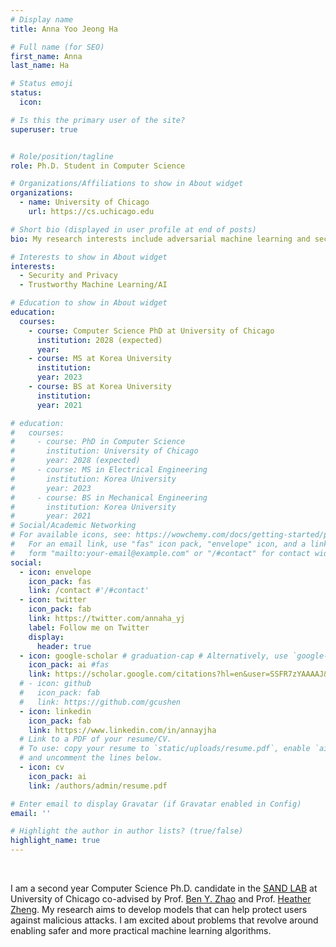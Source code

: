 ```yaml
---
# Display name
title: Anna Yoo Jeong Ha 

# Full name (for SEO)
first_name: Anna
last_name: Ha

# Status emoji
status:
  icon: 

# Is this the primary user of the site?
superuser: true


# Role/position/tagline
role: Ph.D. Student in Computer Science

# Organizations/Affiliations to show in About widget
organizations:
  - name: University of Chicago
    url: https://cs.uchicago.edu 

# Short bio (displayed in user profile at end of posts)
bio: My research interests include adversarial machine learning and security in AI.

# Interests to show in About widget
interests:
  - Security and Privacy
  - Trustworthy Machine Learning/AI

# Education to show in About widget
education:
  courses:
    - course: Computer Science PhD at University of Chicago
      institution: 2028 (expected)
      year: 
    - course: MS at Korea University
      institution: 
      year: 2023
    - course: BS at Korea University
      institution: 
      year: 2021

# education:
#   courses:
#     - course: PhD in Computer Science
#       institution: University of Chicago
#       year: 2028 (expected)
#     - course: MS in Electrical Engineering
#       institution: Korea University
#       year: 2023
#     - course: BS in Mechanical Engineering
#       institution: Korea University
#       year: 2021
# Social/Academic Networking
# For available icons, see: https://wowchemy.com/docs/getting-started/page-builder/#icons
#   For an email link, use "fas" icon pack, "envelope" icon, and a link in the
#   form "mailto:your-email@example.com" or "/#contact" for contact widget.
social:
  - icon: envelope
    icon_pack: fas
    link: /contact #'/#contact'
  - icon: twitter
    icon_pack: fab
    link: https://twitter.com/annaha_yj
    label: Follow me on Twitter
    display:
      header: true
  - icon: google-scholar # graduation-cap # Alternatively, use `google-scholar` icon from `ai` icon pack
    icon_pack: ai #fas
    link: https://scholar.google.com/citations?hl=en&user=SSFR7zYAAAAJ&view_op=list_works&sortby=pubdate 
  # - icon: github
  #   icon_pack: fab
  #   link: https://github.com/gcushen
  - icon: linkedin
    icon_pack: fab
    link: https://www.linkedin.com/in/annayjha
  # Link to a PDF of your resume/CV.
  # To use: copy your resume to `static/uploads/resume.pdf`, enable `ai` icons in `params.yaml`,
  # and uncomment the lines below.
  - icon: cv
    icon_pack: ai
    link: /authors/admin/resume.pdf

# Enter email to display Gravatar (if Gravatar enabled in Config)
email: ''

# Highlight the author in author lists? (true/false)
highlight_name: true
---
```

<br/>

I am a second year Computer Science Ph.D. candidate in the [SAND LAB](https://sandlab.cs.uchicago.edu/index.html) at University of Chicago co-advised by Prof. [Ben Y. Zhao](http://people.cs.uchicago.edu/~ravenben/) and Prof. [Heather Zheng](http://people.cs.uchicago.edu/~htzheng/). My research aims to develop models that can help protect users against malicious attacks. I am excited about problems that revolve around enabling safer and more practical machine learning algorithms. 

